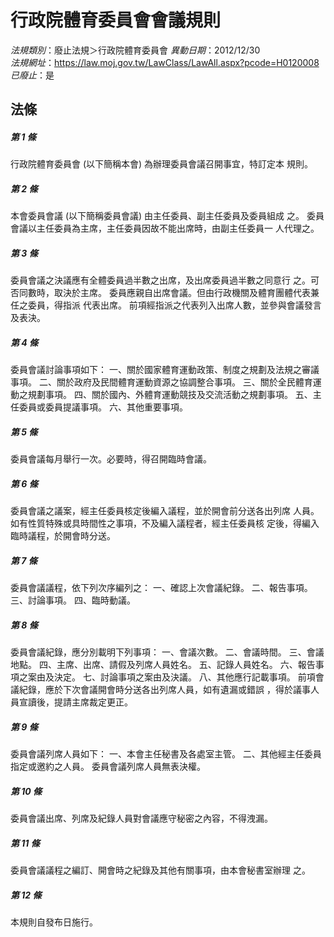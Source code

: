 # 行政院體育委員會會議規則

*法規類別*：廢止法規＞行政院體育委員會
*異動日期*：2012/12/30  
*法規網址*：https://law.moj.gov.tw/LawClass/LawAll.aspx?pcode=H0120008
*已廢止*：是


## 法條
##### 第 1 條
行政院體育委員會 (以下簡稱本會) 為辦理委員會議召開事宜，特訂定本
規則。

##### 第 2 條
本會委員會議 (以下簡稱委員會議) 由主任委員、副主任委員及委員組成
之。
委員會議以主任委員為主席，主任委員因故不能出席時，由副主任委員一
人代理之。

##### 第 3 條
委員會議之決議應有全體委員過半數之出席，及出席委員過半數之同意行
之。可否同數時，取決於主席。
委員應親自出席會議。但由行政機關及體育團體代表兼任之委員，得指派
代表出席。
前項經指派之代表列入出席人數，並參與會議發言及表決。

##### 第 4 條
委員會議討論事項如下：
一、關於國家體育運動政策、制度之規劃及法規之審議事項。
二、關於政府及民間體育運動資源之協調整合事項。
三、關於全民體育運動之規劃事項。
四、關於國內、外體育運動競技及交流活動之規劃事項。
五、主任委員或委員提議事項。
六、其他重要事項。


##### 第 5 條
委員會議每月舉行一次。必要時，得召開臨時會議。

##### 第 6 條
委員會議之議案，經主任委員核定後編入議程，並於開會前分送各出列席
人員。如有性質特殊或具時間性之事項，不及編入議程者，經主任委員核
定後，得編入臨時議程，於開會時分送。

##### 第 7 條
委員會議議程，依下列次序編列之：
一、確認上次會議紀錄。
二、報告事項。
三、討論事項。
四、臨時動議。


##### 第 8 條
委員會議紀錄，應分別載明下列事項：
一、會議次數。
二、會議時間。
三、會議地點。
四、主席、出席、請假及列席人員姓名。
五、記錄人員姓名。
六、報告事項之案由及決定。
七、討論事項之案由及決議。
八、其他應行記載事項。
前項會議紀錄，應於下次會議開會時分送各出列席人員，如有遺漏或錯誤
，得於議事人員宣讀後，提請主席裁定更正。


##### 第 9 條
委員會議列席人員如下：
一、本會主任秘書及各處室主管。
二、其他經主任委員指定或邀約之人員。
委員會議列席人員無表決權。

##### 第 10 條
委員會議出席、列席及紀錄人員對會議應守秘密之內容，不得洩漏。

##### 第 11 條
委員會議議程之編訂、開會時之紀錄及其他有關事項，由本會秘書室辦理
之。

##### 第 12 條
本規則自發布日施行。


